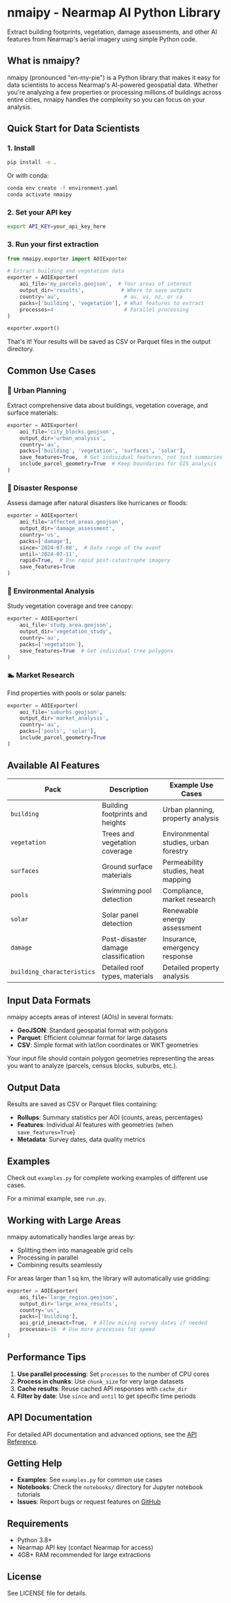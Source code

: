 # nmaipy - Nearmap AI Python Library

Extract building footprints, vegetation, damage assessments, and other AI features from Nearmap's aerial imagery using simple Python code.

## What is nmaipy?

nmaipy (pronounced "en-my-pie") is a Python library that makes it easy for data scientists to access Nearmap's AI-powered geospatial data. Whether you're analyzing a few properties or processing millions of buildings across entire cities, nmaipy handles the complexity so you can focus on your analysis.

## Quick Start for Data Scientists

### 1. Install

```bash
pip install -e .
```

Or with conda:
```bash
conda env create -f environment.yaml
conda activate nmaipy
```

### 2. Set your API key

```bash
export API_KEY=your_api_key_here
```

### 3. Run your first extraction

```python
from nmaipy.exporter import AOIExporter

# Extract building and vegetation data
exporter = AOIExporter(
    aoi_file='my_parcels.geojson',  # Your areas of interest
    output_dir='results',            # Where to save outputs
    country='au',                     # au, us, nz, or ca
    packs=['building', 'vegetation'], # What features to extract
    processes=4                       # Parallel processing
)

exporter.export()
```

That's it! Your results will be saved as CSV or Parquet files in the output directory.

## Common Use Cases

### 🏢 Urban Planning
Extract comprehensive data about buildings, vegetation coverage, and surface materials:

```python
exporter = AOIExporter(
    aoi_file='city_blocks.geojson',
    output_dir='urban_analysis',
    country='au',
    packs=['building', 'vegetation', 'surfaces', 'solar'],
    save_features=True,  # Get individual features, not just summaries
    include_parcel_geometry=True  # Keep boundaries for GIS analysis
)
```

### 🌊 Disaster Response
Assess damage after natural disasters like hurricanes or floods:

```python
exporter = AOIExporter(
    aoi_file='affected_areas.geojson',
    output_dir='damage_assessment',
    country='us',
    packs=['damage'],
    since='2024-07-08',  # Date range of the event
    until='2024-07-11',
    rapid=True,  # Use rapid post-catastrophe imagery
    save_features=True
)
```

### 🌳 Environmental Analysis
Study vegetation coverage and tree canopy:

```python
exporter = AOIExporter(
    aoi_file='study_area.geojson',
    output_dir='vegetation_study',
    country='au',
    packs=['vegetation'],
    save_features=True  # Get individual tree polygons
)
```

### 🏊 Market Research
Find properties with pools or solar panels:

```python
exporter = AOIExporter(
    aoi_file='suburbs.geojson',
    output_dir='market_analysis',
    country='au',
    packs=['pools', 'solar'],
    include_parcel_geometry=True
)
```

## Available AI Features

| Pack | Description | Example Use Cases |
|------|-------------|-------------------|
| `building` | Building footprints and heights | Urban planning, property analysis |
| `vegetation` | Trees and vegetation coverage | Environmental studies, urban forestry |
| `surfaces` | Ground surface materials | Permeability studies, heat mapping |
| `pools` | Swimming pool detection | Compliance, market research |
| `solar` | Solar panel detection | Renewable energy assessment |
| `damage` | Post-disaster damage classification | Insurance, emergency response |
| `building_characteristics` | Detailed roof types, materials | Detailed property analysis |

## Input Data Formats

nmaipy accepts areas of interest (AOIs) in several formats:

- **GeoJSON**: Standard geospatial format with polygons
- **Parquet**: Efficient columnar format for large datasets  
- **CSV**: Simple format with lat/lon coordinates or WKT geometries

Your input file should contain polygon geometries representing the areas you want to analyze (parcels, census blocks, suburbs, etc.).

## Output Data

Results are saved as CSV or Parquet files containing:

- **Rollups**: Summary statistics per AOI (counts, areas, percentages)
- **Features**: Individual AI features with geometries (when `save_features=True`)
- **Metadata**: Survey dates, data quality metrics

## Examples

Check out `examples.py` for complete working examples of different use cases.

For a minimal example, see `run.py`.

## Working with Large Areas

nmaipy automatically handles large areas by:
- Splitting them into manageable grid cells
- Processing in parallel
- Combining results seamlessly

For areas larger than 1 sq km, the library will automatically use gridding:

```python
exporter = AOIExporter(
    aoi_file='large_region.geojson',
    output_dir='large_area_results',
    country='us',
    packs=['building'],
    aoi_grid_inexact=True,  # Allow mixing survey dates if needed
    processes=16  # Use more processes for speed
)
```

## Performance Tips

1. **Use parallel processing**: Set `processes` to the number of CPU cores
2. **Process in chunks**: Use `chunk_size` for very large datasets
3. **Cache results**: Reuse cached API responses with `cache_dir`
4. **Filter by date**: Use `since` and `until` to get specific time periods

## API Documentation

For detailed API documentation and advanced options, see the [API Reference](docs/api.md).

## Getting Help

- **Examples**: See `examples.py` for common use cases
- **Notebooks**: Check the `notebooks/` directory for Jupyter notebook tutorials
- **Issues**: Report bugs or request features on [GitHub](https://github.com/nearmap/nmaipy)

## Requirements

- Python 3.8+
- Nearmap API key (contact Nearmap for access)
- 4GB+ RAM recommended for large extractions

## License

See LICENSE file for details.